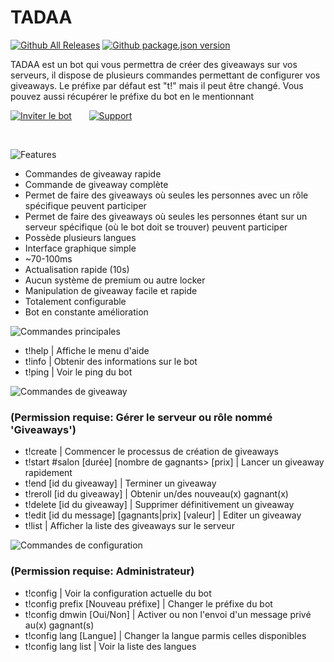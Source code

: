 # TADAA
[![Github All Releases](https://img.shields.io/github/downloads/Ezzud/tadaa/total?style=flat-square)]()
[![Github package.json version](https://img.shields.io/github/package-json/v/Ezzud/tadaa?style=flat-square)]()

TADAA est un bot qui vous permettra de créer des giveaways sur vos serveurs, il dispose de plusieurs commandes permettant de configurer vos giveaways.
Le préfixe par défaut est "t!" mais il peut être changé. Vous pouvez aussi récupérer le préfixe du bot en le mentionnant


<a href="https://discord.com/oauth2/authorize?client_id=732003715426287676&permissions=355392&scope=bot" target="_blank">![Inviter le bot](https://cdn.discordapp.com/attachments/800365015642275850/800368450975170570/invite-button.png)</a>        &nbsp;&nbsp;&nbsp;&nbsp;&nbsp;          <a href="https://discord.gg/VGt9S66" target="_blank">![Support](https://cdn.discordapp.com/attachments/800365015642275850/800368447526797332/support-button.png)</a>

<br />


![Features](https://cdn.discordapp.com/attachments/800365015642275850/800365270408757268/features.png)
<p>
  
- Commandes de giveaway rapide
- Commande de giveaway complète
- Permet de faire des giveaways où seules les personnes avec un rôle spécifique peuvent participer
- Permet de faire des giveaways où seules les personnes étant sur un serveur spécifique (où le bot doit se trouver) peuvent participer
- Possède plusieurs langues
- Interface graphique simple
- ~70-100ms
- Actualisation rapide (10s)
- Aucun système de premium ou autre locker
- Manipulation de giveaway facile et rapide
- Totalement configurable
- Bot en constante amélioration
</p>




![Commandes principales](https://cdn.discordapp.com/attachments/800365015642275850/800365268710326292/principales.png)
<p>

- t!help | Affiche le menu d'aide
- t!info | Obtenir des informations sur le bot
- t!ping | Voir le ping du bot
</p>

![Commandes de giveaway](https://cdn.discordapp.com/attachments/800365015642275850/800365267645104168/giveaway.png)<br/>
<h3>(Permission requise: Gérer le serveur ou rôle nommé 'Giveaways')</h3>
<p>

- t!create | Commencer le processus de création de giveaways
- t!start #salon [durée] [nombre de gagnants> [prix] | Lancer un giveaway rapidement
- t!end [id du giveaway] | Terminer un giveaway
- t!reroll [id du giveaway] |  Obtenir un/des nouveau(x) gagnant(x)
- t!delete [id du giveaway] | Supprimer définitivement un giveaway
- t!edit [id du message] [gagnants|prix] [valeur] | Editer un giveaway
- t!list | Afficher la liste des giveaways sur le serveur
</p>

![Commandes de configuration](https://cdn.discordapp.com/attachments/800365015642275850/800365266197807114/configuration.png)<br/>
<h3>(Permission requise: Administrateur)</h3>
<p>

- t!config | Voir la configuration actuelle du bot
- t!config prefix [Nouveau préfixe] | Changer le préfixe du bot
- t!config dmwin [Oui/Non] | Activer ou non l'envoi d'un message privé au(x) gagnant(s)
- t!config lang [Langue] | Changer la langue parmis celles disponibles
- t!config lang list | Voir la liste des langues
</p>
